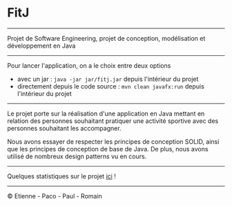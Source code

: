 # FitJ

---

Projet de Software Engineering, projet de conception, modélisation et développement en Java

---

Pour lancer l'application, on a le choix entre deux options
- avec un jar : `java -jar jar/fitj.jar` depuis l'intérieur du projet
- directement depuis le code source : `mvn clean javafx:run` depuis l'intérieur du projet

---

Le projet porte sur la réalisation d'une application en Java mettant en relation des personnes souhaitant pratiquer une activité sportive avec des personnes souhaitant les accompagner.

Nous avons essayer de respecter les principes de conception SOLID, ainsi que les principes de conception de base de Java. De plus, nous avons utilisé de nombreux design patterns vu en cours.

---

Quelques statistiques sur le projet [ici](LineCounter.md) !

---

© Etienne - Paco - Paul - Romain
